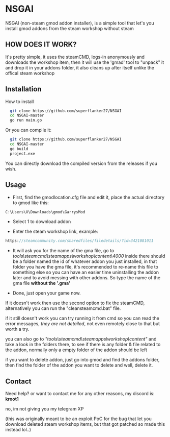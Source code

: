 
# NSGAI


NSGAI (non-steam gmod addon installer), is a simple tool that let's you install gmod addons from the steam workshop without steam




## HOW DOES IT WORK?

It's pretty simple, it uses the steamCMD, logs-in anonymously and downloads the workshop item, then it will use the 'gmad' tool to "unpack" it and drop it in your addons folder, it also cleans up after itself unlike the offical steam workshop

## Installation

How to install

```bash
  git clone https://github.com/superflanker27/NSGAI
  cd NSGAI-master
  go run main.go
```
Or you can compile it:
```bash
  git clone https://github.com/superflanker27/NSGAI
  cd NSGAI-master
  go build
  project.exe
```
You can directly download the compiled version from the releases if you wish.
    
## Usage

- First, find the gmodlocation.cfg file and edit it, place the actual directory to gmod like this:

```javascript
C:\Users\X\Downloads\gmod\GarrysMod
```
- Select 1 to download addon

- Enter the steam workshop link, example:
```javascript
https://steamcommunity.com/sharedfiles/filedetails/?id=3421081011
```

- It will ask you for the name of the gma file, go to *tools\steamcmd\steamapps\workshop\content\4000* inside there should be a folder named the id of whatever addon you just installed, in that folder you have the gma file, it's recommended to re-name this file to something else so you can have an easier time uninstalling the addon later and to avoid messing with other addons. So type the name of the gma file **without the '.gma'**

- Done, just open your game now.

If it doesn't work then use the second option to fix the steamCMD, alternatively you can run the "cleansteamcmd.bat" file.

if it still doesn't work you can try running it from cmd so you can read the error messages, *they are not detailed*, not even remotely close to that but worth a try.

you can also go to *"tools\steamcmd\steamapps\workshop\content"* and take a look in the folders there, to see if there is any folder & file related to the addon, normally only a empty folder of the addon should be left

if you want to delete addon, just go into gmod and find the addons folder, then find the folder of the addon you want to delete and well, delete it.

## Contact

Need help? or want to contact me for any other reasons, my discord is: **kroot1**

no, im not giving you my telegram XP

(this was originally meant to be an exploit PoC for the bug that let you download deleted steam workshop items, but that got patched so made this instead lol..)
